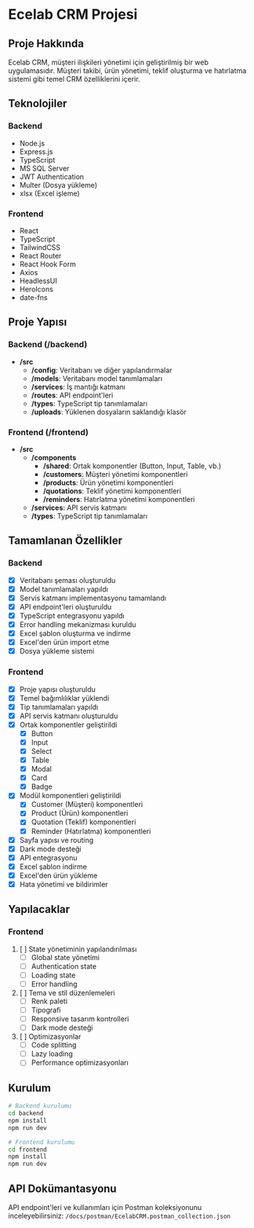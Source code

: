 # Ecelab CRM Projesi

## Proje Hakkında
Ecelab CRM, müşteri ilişkileri yönetimi için geliştirilmiş bir web uygulamasıdır. Müşteri takibi, ürün yönetimi, teklif oluşturma ve hatırlatma sistemi gibi temel CRM özelliklerini içerir.

## Teknolojiler

### Backend
- Node.js
- Express.js
- TypeScript
- MS SQL Server
- JWT Authentication
- Multer (Dosya yükleme)
- xlsx (Excel işleme)

### Frontend
- React
- TypeScript
- TailwindCSS
- React Router
- React Hook Form
- Axios
- HeadlessUI
- HeroIcons
- date-fns

## Proje Yapısı

### Backend (/backend)
- **/src**
  - **/config**: Veritabanı ve diğer yapılandırmalar
  - **/models**: Veritabanı model tanımlamaları
  - **/services**: İş mantığı katmanı
  - **/routes**: API endpoint'leri
  - **/types**: TypeScript tip tanımlamaları
  - **/uploads**: Yüklenen dosyaların saklandığı klasör

### Frontend (/frontend)
- **/src**
  - **/components**
    - **/shared**: Ortak komponentler (Button, Input, Table, vb.)
    - **/customers**: Müşteri yönetimi komponentleri
    - **/products**: Ürün yönetimi komponentleri
    - **/quotations**: Teklif yönetimi komponentleri
    - **/reminders**: Hatırlatma yönetimi komponentleri
  - **/services**: API servis katmanı
  - **/types**: TypeScript tip tanımlamaları

## Tamamlanan Özellikler

### Backend
- [x] Veritabanı şeması oluşturuldu
- [x] Model tanımlamaları yapıldı
- [x] Servis katmanı implementasyonu tamamlandı
- [x] API endpoint'leri oluşturuldu
- [x] TypeScript entegrasyonu yapıldı
- [x] Error handling mekanizması kuruldu
- [x] Excel şablon oluşturma ve indirme
- [x] Excel'den ürün import etme
- [x] Dosya yükleme sistemi

### Frontend
- [x] Proje yapısı oluşturuldu
- [x] Temel bağımlılıklar yüklendi
- [x] Tip tanımlamaları yapıldı
- [x] API servis katmanı oluşturuldu
- [x] Ortak komponentler geliştirildi
  - [x] Button
  - [x] Input
  - [x] Select
  - [x] Table
  - [x] Modal
  - [x] Card
  - [x] Badge
- [x] Modül komponentleri geliştirildi
  - [x] Customer (Müşteri) komponentleri
  - [x] Product (Ürün) komponentleri
  - [x] Quotation (Teklif) komponentleri
  - [x] Reminder (Hatırlatma) komponentleri
- [x] Sayfa yapısı ve routing
- [x] Dark mode desteği
- [x] API entegrasyonu
- [x] Excel şablon indirme
- [x] Excel'den ürün yükleme
- [x] Hata yönetimi ve bildirimler

## Yapılacaklar

### Frontend
1. [ ] State yönetiminin yapılandırılması
   - [ ] Global state yönetimi
   - [ ] Authentication state
   - [ ] Loading state
   - [ ] Error handling

2. [ ] Tema ve stil düzenlemeleri
   - [ ] Renk paleti
   - [ ] Tipografi
   - [ ] Responsive tasarım kontrolleri
   - [ ] Dark mode desteği

3. [ ] Optimizasyonlar
   - [ ] Code splitting
   - [ ] Lazy loading
   - [ ] Performance optimizasyonları

## Kurulum

```bash
# Backend kurulumu
cd backend
npm install
npm run dev

# Frontend kurulumu
cd frontend
npm install
npm run dev
```

## API Dokümantasyonu
API endpoint'leri ve kullanımları için Postman koleksiyonunu inceleyebilirsiniz:
`/docs/postman/EcelabCRM.postman_collection.json`
